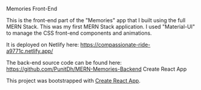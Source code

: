 Memories Front-End

This is the front-end part of the "Memories" app that I built using the full MERN Stack. This was my first MERN Stack application. I used "Material-UI" to manage the CSS front-end components and animations.

It is deployed on Netlify here: https://compassionate-ride-a9771c.netlify.app/

The back-end source code can be found here: https://github.com/PunitDh/MERN-Memories-Backend
Create React App

This project was bootstrapped with [Create React App](https://github.com/facebook/create-react-app).
